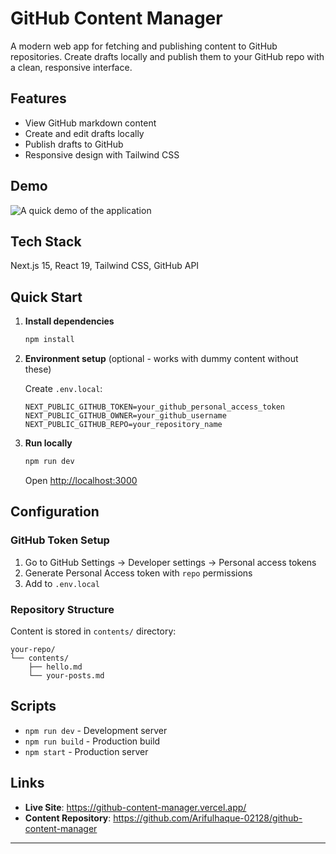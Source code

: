 # GitHub Content Manager

A modern web app for fetching and publishing content to GitHub repositories. Create drafts locally and publish them to your GitHub repo with a clean, responsive interface.

## Features

- View GitHub markdown content
- Create and edit drafts locally
- Publish drafts to GitHub
- Responsive design with Tailwind CSS

## Demo

![A quick demo of the application](./github-content-manager.gif)

## Tech Stack

Next.js 15, React 19, Tailwind CSS, GitHub API

## Quick Start

1. **Install dependencies**
   ```bash
   npm install
   ```

2. **Environment setup** (optional - works with dummy content without these)
   
   Create `.env.local`:
   ```env
   NEXT_PUBLIC_GITHUB_TOKEN=your_github_personal_access_token
   NEXT_PUBLIC_GITHUB_OWNER=your_github_username
   NEXT_PUBLIC_GITHUB_REPO=your_repository_name
   ```

3. **Run locally**
   ```bash
   npm run dev
   ```
   
   Open [http://localhost:3000](http://localhost:3000)

## Configuration

### GitHub Token Setup

1. Go to GitHub Settings → Developer settings → Personal access tokens
2. Generate Personal Access token with `repo` permissions
3. Add to `.env.local`

### Repository Structure

Content is stored in `contents/` directory:
```
your-repo/
└── contents/
    ├── hello.md
    └── your-posts.md
```

## Scripts

- `npm run dev` - Development server
- `npm run build` - Production build
- `npm start` - Production server

## Links

- **Live Site**: https://github-content-manager.vercel.app/
- **Content Repository**: https://github.com/Arifulhaque-02128/github-content-manager

---
